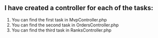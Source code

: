 ## I have created a controller for each of the tasks:

1. You can find the first task in MvpController.php
2. You can find the second task in OrdersController.php
3. You can find the third task in RanksController.php
